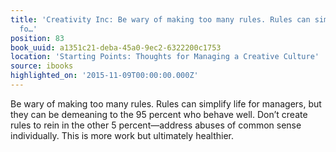 ```yaml
---
title: 'Creativity Inc: Be wary of making too many rules. Rules can simplify life
  fo…'
position: 83
book_uuid: a1351c21-deba-45a0-9ec2-6322200c1753
location: 'Starting Points: Thoughts for Managing a Creative Culture'
source: ibooks
highlighted_on: '2015-11-09T00:00:00.000Z'
---
```


Be wary of making too many rules. Rules can simplify life for managers, but they can be demeaning to the 95 percent who behave well. Don’t create rules to rein in the other 5 percent—address abuses of common sense individually. This is more work but ultimately healthier.